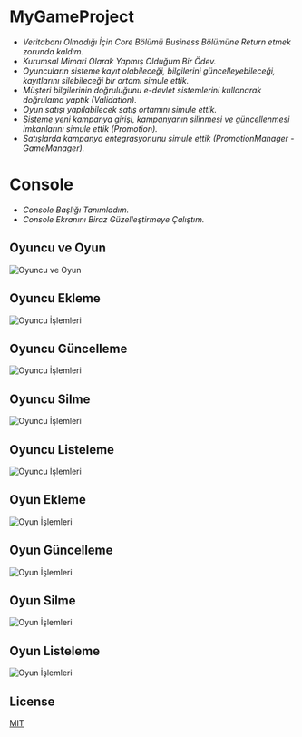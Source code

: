 # MyGameProject
* *Veritabanı Olmadığı İçin Core Bölümü Business Bölümüne Return etmek zorunda kaldım.*
* *Kurumsal Mimari Olarak Yapmış Olduğum Bir Ödev.*
* *Oyuncuların sisteme kayıt olabileceği, bilgilerini güncelleyebileceği, kayıtlarını silebileceği bir ortamı simule ettik.*
* *Müşteri bilgilerinin doğruluğunu e-devlet sistemlerini kullanarak doğrulama yaptık (Validation).*
* *Oyun satışı yapılabilecek satış ortamını simule ettik.*
* *Sisteme yeni kampanya girişi, kampanyanın silinmesi ve güncellenmesi imkanlarını simule ettik (Promotion).*
* *Satışlarda kampanya entegrasyonunu simule ettik (PromotionManager - GameManager).*

# Console 
* *Console Başlığı Tanımladım.*
* *Console Ekranını Biraz Güzelleştirmeye Çalıştım.*

## Oyuncu ve Oyun
![Oyuncu ve Oyun](https://i.imgur.com/bmolxQw.png)

## Oyuncu Ekleme
![Oyuncu İşlemleri](https://i.imgur.com/Ps2SX9C.png)

## Oyuncu Güncelleme
![Oyuncu İşlemleri](https://i.imgur.com/zo6IkA3.png)

## Oyuncu Silme
![Oyuncu İşlemleri](https://i.imgur.com/ORz7Onw.png)

## Oyuncu Listeleme
![Oyuncu İşlemleri](https://i.imgur.com/P3jMZYv.png)

## Oyun Ekleme
![Oyun İşlemleri](https://i.imgur.com/wboDTMW.png)

## Oyun Güncelleme
![Oyun İşlemleri](https://i.imgur.com/MOW110m.png)

## Oyun Silme
![Oyun İşlemleri](https://i.imgur.com/4fDt9UV.png)

## Oyun Listeleme
![Oyun İşlemleri](https://i.imgur.com/U8PDiMz.png)


## License
[MIT](https://choosealicense.com/licenses/mit/)
